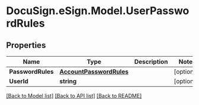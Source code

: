 # DocuSign.eSign.Model.UserPasswordRules
## Properties

Name | Type | Description | Notes
------------ | ------------- | ------------- | -------------
**PasswordRules** | [**AccountPasswordRules**](AccountPasswordRules.md) |  | [optional] 
**UserId** | **string** |  | [optional] 

[[Back to Model list]](../README.md#documentation-for-models) [[Back to API list]](../README.md#documentation-for-api-endpoints) [[Back to README]](../README.md)

